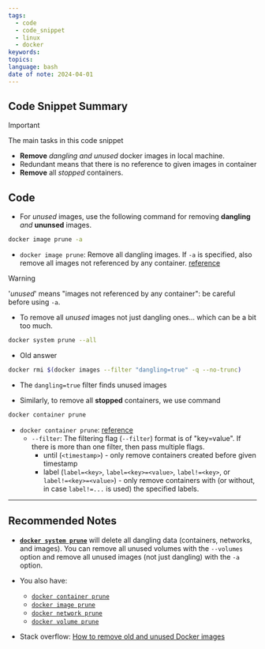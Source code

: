 ```yaml
---
tags:
  - code
  - code_snippet
  - linux
  - docker
keywords: 
topics: 
language: bash
date of note: 2024-04-01
---
```


## Code Snippet Summary

>[!important]
>The main tasks in this code snippet
>- **Remove** *dangling and unused* docker images in local machine. 
>- Redundant means that there is no reference to given images in container
>- **Remove** all *stopped* containers.  

## Code

- For _unused_ images, use the following command for removing **dangling** _and_ **ununsed** images.

```bash
docker image prune -a
```

- `docker image prune`: Remove all dangling images. If `-a` is specified, also remove all images not referenced by any container.  [reference](https://docs.docker.com/reference/cli/docker/image/prune/)

>[!warning]
>'_unused_' means "images not referenced by any container": be careful before using `-a`.


- To remove all _unused_ images not just dangling ones... which can be a bit too much.

```bash
docker system prune --all
```

- Old answer
```bash
docker rmi $(docker images --filter "dangling=true" -q --no-trunc)
```

- The `dangling=true` filter finds unused images


- Similarly, to remove all **stopped** containers, we use command

```bash
docker container prune
```

- `docker container prune`: [reference](https://docs.docker.com/reference/cli/docker/container/prune/)
	- `--filter`: The filtering flag (`--filter`) format is of "key=value". If there is more than one filter, then pass multiple flags.
		- until (`<timestamp>`) - only remove containers created before given timestamp
		- label (`label=<key>`, `label=<key>=<value>`, `label!=<key>`, or `label!=<key>=<value>`) - only remove containers with (or without, in case `label!=...` is used) the specified labels.



-----------
##  Recommended Notes

- [**`docker system prune`**](https://docs.docker.com/engine/reference/commandline/system_prune/) will delete all dangling data (containers, networks, and images). You can remove all unused volumes with the `--volumes` option and remove all unused images (not just dangling) with the `-a` option.

- You also have:
	- [`docker container prune`](https://docs.docker.com/engine/reference/commandline/container_prune/)
	- [`docker image prune`](https://docs.docker.com/engine/reference/commandline/image_prune/)
	- [`docker network prune`](https://docs.docker.com/engine/reference/commandline/network_prune/)
	- [`docker volume prune`](https://docs.docker.com/engine/reference/commandline/volume_prune/)
- Stack overflow: [How to remove old and unused Docker images](https://stackoverflow.com/questions/32723111/how-to-remove-old-and-unused-docker-images)